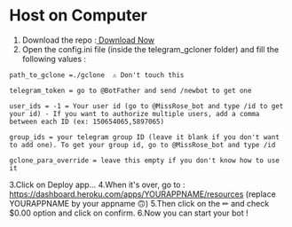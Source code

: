 # Host on Computer
1. Download the repo :<a href="https://github.com/TheCaduceus/CloneBot/archive/refs/heads/master.zip"> Download Now</a>
2. Open the config.ini file (inside the telegram_gcloner folder) and fill the following values :
```
path_to_gclone =./gclone  ⚠ Don't touch this

telegram_token = go to @BotFather and send /newbot to get one

user_ids = -1 = Your user id (go to @MissRose_bot and type /id to get your id) - If you want to authorize multiple users, add a comma between each ID (ex: 150654065,5897065)

group_ids = your telegram group ID (leave it blank if you don't want to add one). To get your group id, go to @MissRose_bot and type /id

gclone_para_override = leave this empty if you don't know how to use it
```
3.Click on Deploy app...
4.When it's over, go to : https://dashboard.heroku.com/apps/YOURAPPNAME/resources (replace YOURAPPNAME by your appname 🙃)
5.Then click on the ✏ and check $0.00 option and click on confirm.
6.Now you can start your bot !
